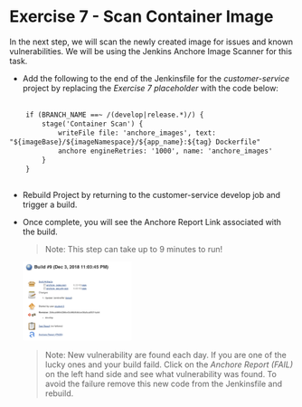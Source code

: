 # Exercise 7 - Scan Container Image
In the next step, we will scan the newly created image for issues and known vulnerabilities.   We will be using the Jenkins Anchore Image Scanner for this task.

* Add the following to the end of the Jenkinsfile for the *customer-service* project 
  by replacing the *Exercise 7 placeholder*  with the code below:

```

	if (BRANCH_NAME ==~ /(develop|release.*)/) {		
		stage('Container Scan') {
			writeFile file: 'anchore_images', text: "${imageBase}/${imageNamespace}/${app_name}:${tag} Dockerfile"
			anchore engineRetries: '1000', name: 'anchore_images'
		}
	}
	
```

* Rebuild Project by returning to the customer-service develop job and trigger a build.
* Once complete, you will see the Anchore Report Link associated with the build. 
    
   >Note: This step can take up to 9 minutes to run! 

    
    <img src="../images/image5.png" alt="image5" width="40%">
    
    
   >Note: New vulnerability are found each day. If you are one of the lucky ones and your build faild.
   Click on the *Anchore Report (FAIL)* on the left hand side and see what vulnerability was found. 
   To avoid the failure remove this new code from the Jenkinsfile and rebuild.
 
   